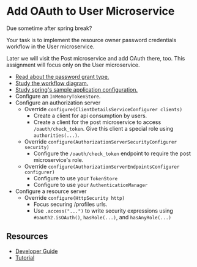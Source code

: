 # Add OAuth to User Microservice

Due sometime after spring break?

Your task is to implement the resource owner password credentials workflow in
the User microservice.

Later we will visit the Post microservice and add OAuth there, too. This
assignment will focus only on the User microservice.

* [Read about the password grant type.][password grant type]
* [Study the workflow diagram.][password workflow]
* [Study spring's sample application configuration.][sample]
* Configure an `InMemoryTokenStore`.
* Configure an authorization server
  * Override `configure(ClientDetailsServiceConfigurer clients)`
    * Create a client for api consumption by users.
    * Create a client for the post microservice to access `/oauth/check_token`.
      Give this client a special role using `authorities(...)`.
  * Override `configure(AuthorizationServerSecurityConfigurer security)`
    * Configure the `/oauth/check_token` endpoint to require the post
      microservice's role.
  * Override `configure(AuthorizationServerEndpointsConfigurer configurer)`
      * Configure to use your `TokenStore`
      * Configure to use your `AuthenticationManager`
* Configure a resource server
  * Override `configure(HttpSecurity http)`
    * Focus securing /profiles urls.
    * Use `.access("...")` to write security expressions using
      `#oauth2.isOAuth()`, `hasRole(...)`, and `hasAnyRole(...)`

## Resources

* [Developer Guide](https://projects.spring.io/spring-security-oauth/docs/oauth2.html)
* [Tutorial](https://projects.spring.io/spring-security-oauth/docs/tutorial.html)

[password workflow]: https://tools.ietf.org/html/rfc6749#section-4.3
[password grant type]: https://aaronparecki.com/oauth-2-simplified/#password
[sample]: https://github.com/spring-projects/spring-security-oauth/blob/master/samples/oauth2/sparklr/src/main/java/org/springframework/security/oauth/examples/sparklr/config/OAuth2ServerConfig.java
